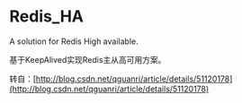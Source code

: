 # Redis_HA
A solution for Redis High available. 

基于KeepAlived实现Redis主从高可用方案。

转自：[http://blog.csdn.net/qguanri/article/details/51120178](http://blog.csdn.net/qguanri/article/details/51120178)

